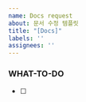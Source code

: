 ```yaml
---
name: Docs request
about: 문서 수정 템플릿
title: "[Docs]"
labels: ''
assignees: ''
---
```


### WHAT-TO-DO
<!-- 진행할 작업을 나열하며 할 일을 정확히 파악합니다. -->
- [ ] 